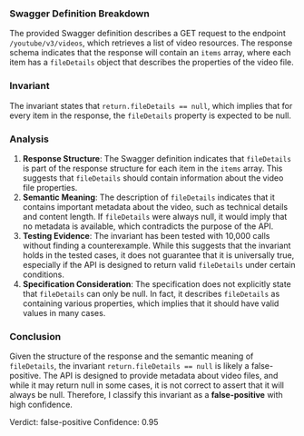 ### Swagger Definition Breakdown
The provided Swagger definition describes a GET request to the endpoint `/youtube/v3/videos`, which retrieves a list of video resources. The response schema indicates that the response will contain an `items` array, where each item has a `fileDetails` object that describes the properties of the video file.

### Invariant
The invariant states that `return.fileDetails == null`, which implies that for every item in the response, the `fileDetails` property is expected to be null.

### Analysis
1. **Response Structure**: The Swagger definition indicates that `fileDetails` is part of the response structure for each item in the `items` array. This suggests that `fileDetails` should contain information about the video file properties.
2. **Semantic Meaning**: The description of `fileDetails` indicates that it contains important metadata about the video, such as technical details and content length. If `fileDetails` were always null, it would imply that no metadata is available, which contradicts the purpose of the API.
3. **Testing Evidence**: The invariant has been tested with 10,000 calls without finding a counterexample. While this suggests that the invariant holds in the tested cases, it does not guarantee that it is universally true, especially if the API is designed to return valid `fileDetails` under certain conditions.
4. **Specification Consideration**: The specification does not explicitly state that `fileDetails` can only be null. In fact, it describes `fileDetails` as containing various properties, which implies that it should have valid values in many cases.

### Conclusion
Given the structure of the response and the semantic meaning of `fileDetails`, the invariant `return.fileDetails == null` is likely a false-positive. The API is designed to provide metadata about video files, and while it may return null in some cases, it is not correct to assert that it will always be null. Therefore, I classify this invariant as a **false-positive** with high confidence.

Verdict: false-positive
Confidence: 0.95
